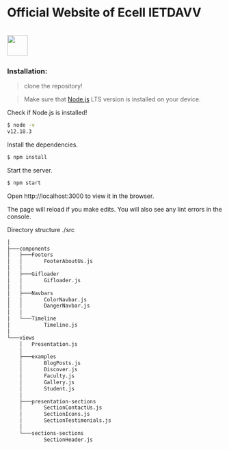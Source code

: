 # Official Website of Ecell IETDAVV 
<br>
<a href="https://ecellietdavv.co/"><img src="https://ecellietdavv.co/static/media/logo.fb165280.png" align="left" height="48" width="48" ></a>
<br><br><br>


### Installation:


>clone the repository!

>Make sure that [Node.js](https://nodejs.org/) LTS version is installed on your device.


Check if Node.js is installed!
```bash
$ node -v
v12.18.3
```


Install the dependencies.

```bash
$ npm install
```


Start the server.

```bash
$ npm start
```



Open http://localhost:3000 to view it in the browser.

The page will reload if you make edits.
You will also see any lint errors in the console.

Directory structure ./src
```bash
│
├───components
│   ├───Footers
│   │       FooterAboutUs.js
│   │
│   ├───Gifloader
│   │       Gifloader.js
│   │
│   ├───Navbars
│   │       ColorNavbar.js
│   │       DangerNavbar.js
│   │
│   └───Timeline
│           Timeline.js
│
└───views
    │   Presentation.js
    │
    ├───examples
    │       BlogPosts.js
    │       Discover.js
    │       Faculty.js
    │       Gallery.js
    │       Student.js
    │
    ├───presentation-sections
    │       SectionContactUs.js
    │       SectionIcons.js
    │       SectionTestimonials.js
    │
    └───sections-sections
            SectionHeader.js
